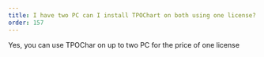```yaml
---
title: I have two PC can I install TPOChart on both using one license?
order: 157
---
```

Yes, you can use TPOChar on up to two PC for the price of one license
